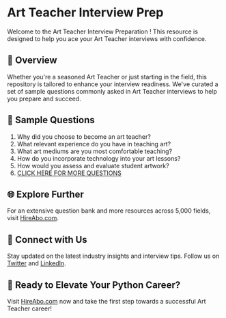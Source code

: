 # Art Teacher Interview Prep

Welcome to the Art Teacher Interview Preparation ! This resource is designed to help you ace your Art Teacher interviews with confidence.

## 🚀 Overview

Whether you're a seasoned Art Teacher or just starting in the field, this repository is tailored to enhance your interview readiness. We've curated a set of sample questions commonly asked in Art Teacher interviews to help you prepare and succeed.

## 📝 Sample Questions

1. Why did you choose to become an art teacher?
2. What relevant experience do you have in teaching art?
3. What art mediums are you most comfortable teaching?
4. How do you incorporate technology into your art lessons?
5. How would you assess and evaluate student artwork?
6. [CLICK HERE FOR MORE QUESTIONS](https://hireabo.com/job/4_0_16/Art%20Teacher)

## 🌐 Explore Further

For an extensive question bank and more resources across 5,000 fields, visit [HireAbo.com](https://www.hireabo.com).

## 📱 Connect with Us

Stay updated on the latest industry insights and interview tips. Follow us on [Twitter](https://twitter.com/hireabo) and [LinkedIn](https://www.linkedin.com/in/hire-abo-3609972a8/).

## 🚀 Ready to Elevate Your Python Career?

Visit [HireAbo.com](https://www.hireabo.com) now and take the first step towards a successful Art Teacher career!